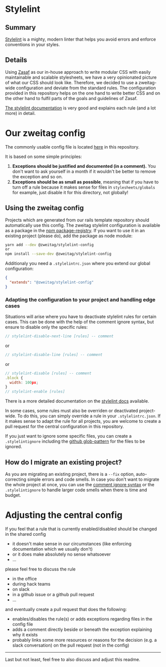 # Stylelint
## Summary

[Stylelint](https://stylelint.io/) is a mighty, modern linter that helps you avoid errors and enforce conventions in your styles.
## Details
Using [Zasaf](https://github.com/zweitag/html-css-guidelines) as our in-house approach to write modular CSS with easily maintainable and scalable stylesheets, we have a very opinionated picture of what our CSS should look like. Therefore, we decided to use a zweitag-wide configuration and deviate from the standard rules. The configuration provided in this repository helps on the one hand to write better CSS and on the other hand to fulfil parts of the goals and guidelines of Zasaf.

[The stylelint documentation](https://stylelint.io/user-guide/configure) is very good and explains each rule (and a lot more) in detail.

# Our zweitag config

The commonly usable config file is located [here](/stylelint/index.js) in this repository.

It is based on some simple principles:
1. **Exceptions should be justified and documented (in a comment).** You don't want to ask yourself in a month if it wouldn't be better to remove the exception and so on.
1. **Exceptions should be as small as possible**, meaning that if you have to turn off a rule because it makes sense for files in `stylesheets/globals` for example, just disable it for this directory, not globally!

## Using the zweitag config

Projects which are generated from our rails template repository should automatically use this config. The zweitag stylelint configuration is available as a package in the [npm package-registry](https://www.npmjs.com/package/@zweitag/stylelint-config). If you want to use it in an existing project (please do), add the package as node module:

```sh
yarn add --dev @zweitag/stylelint-config
or
npm install --save-dev @zweitag/stylelint-config
```

Additionaly you need a `.stylelintrc.json` where you extend our global configuration:
```json
{
  "extends": "@zweitag/stylelint-config"
}
```

### Adapting the configuration to your project and handling edge cases
Situations will arise where you have to deactivate stylelint rules for certain cases. This can be done with the help of the comment ignore syntax, but ensure to disable only the specific rules:
```js
// stylelint-disable-next-line [rules] -- comment
```
or
```js
// stylelint-disable-line [rules] -- comment
```
or
```js
// stylelint-disable [rules] -- comment
.block {
  width: 100px;
}
// stylelint-enable [rules]
```
There is a more detailed documentation on the [stylelint docs](https://stylelint.io/user-guide/ignore-code) available.

In some cases, some rules must also be overriden or deactivated project-wide. To do this, you can simply override a rule in your `.stylelintrc.json`. If it makes sense to adapt the rule for all projects, you are welcome to create a pull request for the central configuration in this repository.

If you just want to ignore some specific files, you can create a `.stylelintignore` including the [github glob-pattern](https://git-scm.com/docs/gitignore) for the files to be ignored.

## How do I migrate an existing project?
As you are migrating an existing project, there is a `--fix` option, auto-correcting simple errors and code smells. In case you don't want to migrate the whole project at once, you can use the [comment ignore syntax](#Adapting-the-configuration-to-your-project-and-handling-edge-cases) or the `.stylelintignore` to handle larger code smells when there is time and budget.

# Adjusting the central config

If you feel that a rule that is currently enabled/disabled should be changed in the shared config
* it doesn't make sense in our circumstances (like enforcing documentation which we usually don't)
* or it does make absolutely no sense whatsoever
* ...

please feel free to discuss the rule
* in the office
* during hack teams
* on slack
* in a github issue or a github pull request
* ...

and eventually create a pull request that does the following:
* enables/disables the rule(s) or adds exceptions regarding files in the config file
* adds a comment directly beside or beneath the exception explaining why it exists
* probably links some more resources or reasons for the decision (e.g. a slack conversation) on the pull request (not in the config)

---

Last but not least, feel free to also discuss and adjust this readme.
